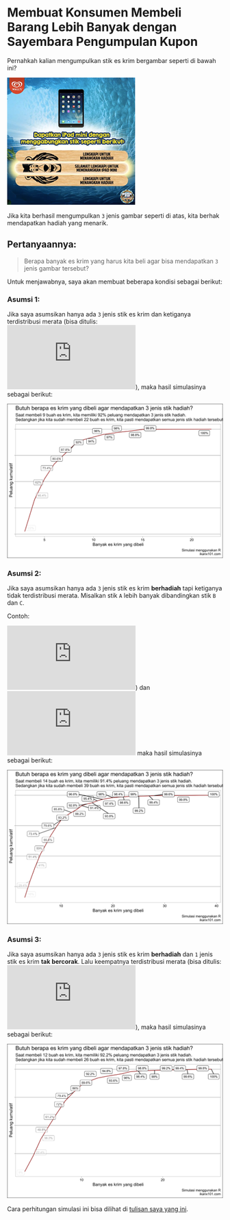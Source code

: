 Membuat Konsumen Membeli Barang Lebih Banyak dengan Sayembara
Pengumpulan Kupon
================

Pernahkah kalian mengumpulkan stik es krim bergambar seperti di bawah
ini?

![](https://raw.githubusercontent.com/ikanx101/ikanx101.github.io/master/_posts/coupon-collector-new_files/urban%20mama.png)<!-- -->

Jika kita berhasil mengumpulkan `3` jenis gambar seperti di atas, kita
berhak mendapatkan hadiah yang menarik.

## Pertanyaannya:

> Berapa banyak es krim yang harus kita beli agar bisa mendapatkan `3`
> jenis gambar tersebut?

Untuk menjawabnya, saya akan membuat beberapa kondisi sebagai berikut:

### Asumsi 1:

Jika saya asumsikan hanya ada `3` jenis stik es krim dan ketiganya
terdistribusi merata (bisa ditulis:
![prob=\\frac{1}{3}](https://latex.codecogs.com/png.latex?prob%3D%5Cfrac%7B1%7D%7B3%7D
"prob=\\frac{1}{3}")), maka hasil simulasinya sebagai berikut:

<img src="coupon-collector-new_files/figure-gfm/unnamed-chunk-3-1.png" width="672" />

### Asumsi 2:

Jika saya asumsikan hanya ada `3` jenis stik es krim **berhadiah** tapi
ketiganya tidak terdistribusi merata. Misalkan stik `A` lebih banyak
dibandingkan stik `B` dan `C`.

Contoh:

![prob\_A=\\frac{3}{5}](https://latex.codecogs.com/png.latex?prob_A%3D%5Cfrac%7B3%7D%7B5%7D
"prob_A=\\frac{3}{5}")) dan ![prob\_B = prob\_C =
\\frac{1}{5}](https://latex.codecogs.com/png.latex?prob_B%20%3D%20prob_C%20%3D%20%5Cfrac%7B1%7D%7B5%7D
"prob_B = prob_C = \\frac{1}{5}") maka hasil simulasinya sebagai
berikut:

<img src="coupon-collector-new_files/figure-gfm/unnamed-chunk-5-1.png" width="672" />

### Asumsi 3:

Jika saya asumsikan hanya ada `3` jenis stik es krim **berhadiah** dan
`1` jenis stik es krim **tak bercorak**. Lalu keempatnya terdistribusi
merata (bisa ditulis:
![prob=\\frac{1}{4}](https://latex.codecogs.com/png.latex?prob%3D%5Cfrac%7B1%7D%7B4%7D
"prob=\\frac{1}{4}")), maka hasil simulasinya sebagai berikut:

<img src="coupon-collector-new_files/figure-gfm/unnamed-chunk-7-1.png" width="672" />

Cara perhitungan simulasi ini bisa dilihat di [tulisan saya yang
ini](https://ikanx101.com/blog/kolektor-kupon/).

